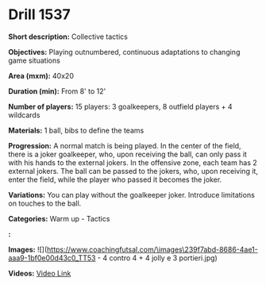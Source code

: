 # Drill 1537

**Short description:**
Collective tactics

**Objectives:**
Playing outnumbered, continuous adaptations to changing game situations

**Area (mxm):**
40x20

**Duration (min):**
From 8' to 12'

**Number of players:**
15 players: 3 goalkeepers, 8 outfield players + 4 wildcards

**Materials:**
1 ball, bibs to define the teams

**Progression:**
A normal match is being played. In the center of the field, there is a joker goalkeeper, who, upon receiving the ball, can only pass it with his hands to the external jokers. In the offensive zone, each team has 2 external jokers. The ball can be passed to the jokers, who, upon receiving it, enter the field, while the player who passed it becomes the joker.

**Variations:**
You can play without the goalkeeper joker. Introduce limitations on touches to the ball.

**Categories:**
Warm up - Tactics

**:**


**Images:**
![](https://www.coachingfutsal.com/\images\239f7abd-8686-4ae1-aaa9-1bf0e00d43c0_TT53 - 4 contro 4 + 4 jolly e 3 portieri.jpg)

**Videos:**
[Video Link](https://www.youtube.com/embed/-u90SPTGInA)

